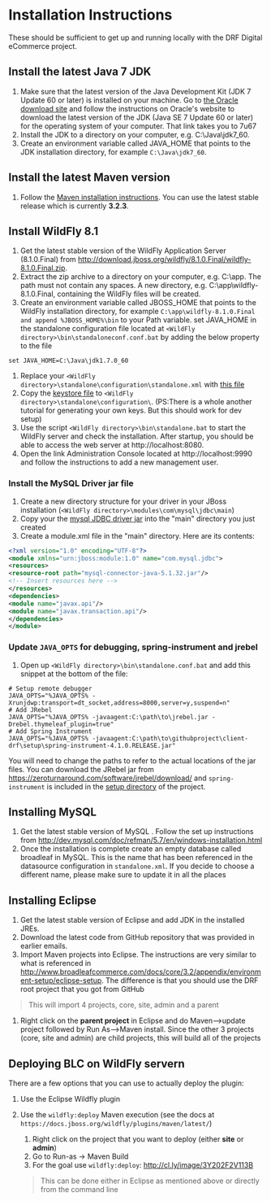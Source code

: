 # Installation Instructions

These should be sufficient to get up and running locally with the DRF Digital eCommerce project.

## Install the latest Java 7 JDK
1. Make sure that the latest version of the Java Development Kit (JDK 7 Update 60 or later) is installed on your machine. Go to [the Oracle download site](http://www.oracle.com/technetwork/java/javase/downloads/jdk7-downloads-1880260.html) and follow the instructions on Oracle's website to download the latest version of the JDK (Java SE 7 Update 60 or later) for the operating system of your computer. That link takes you to 7u67
1. Install the JDK to a directory on your computer, e.g. C:\Java\jdk7_60.
1. Create an environment variable called JAVA_HOME that points to the JDK installation directory, for example `C:\Java\jdk7_60`.

## Install the latest Maven version
1. Follow the [Maven installation instructions](http://maven.apache.org/download.cgi#Installation). You can use the latest stable release which is currently **3.2.3**.


## Install WildFly 8.1
1.  Get the latest stable version of the WildFly Application Server (8.1.0.Final) from http://download.jboss.org/wildfly/8.1.0.Final/wildfly-8.1.0.Final.zip.
1. Extract the zip archive to a directory on your computer, e.g. C:\app. The path must not contain any spaces. A new directory, e.g. C:\app\wildfly-8.1.0.Final, containing the WildFly files will be created.
1. Create an environment variable called JBOSS_HOME that points to the WildFly installation directory, for example `C:\app\wildfly-8.1.0.Final and append %JBOSS_HOME%\bin` to your Path variable.
set JAVA_HOME in the standalone configuration file located at `<WildFly directory>\bin\standaloneconf.conf.bat` by adding the below property to the file

```
set JAVA_HOME=C:\Java\jdk1.7.0_60
```

1. Replace your `<WildFly directory>\standalone\configuration\standalone.xml` with [this file](setup/standalone.xml)
1. Copy the [keystore file](setup/blc-example.keystore) to `<WildFly directory>\standalone\configuration\`. (PS:There is a whole another tutorial for generating your own keys. But this should work for dev setup)
1. Use the script `<WildFly directory>\bin\standalone.bat` to start the WildFly server and check the installation. After startup, you should be able to access the web server at http://localhost:8080.
1. Open the link Administration Console located at http://localhost:9990 and follow the instructions to add a new management user.

### Install the MySQL Driver jar file
1. Create a new directory structure for your driver in your JBoss installation (`<WildFly directory>\modules\com\mysql\jdbc\main`)
1. Copy your the [mysql JDBC driver jar](setup/mysql-connector-java-5.1.32.jar) into the "main" directory you just created
1. Create a module.xml file in the "main" directory. Here are its contents:

```xml
<?xml version="1.0" encoding="UTF-8"?>
<module xmlns="urn:jboss:module:1.0" name="com.mysql.jdbc">
<resources>
<resource-root path="mysql-connector-java-5.1.32.jar"/>
<!-- Insert resources here -->
</resources>
<dependencies>
<module name="javax.api"/>
<module name="javax.transaction.api"/>
</dependencies>
</module>
```

### Update `JAVA_OPTS` for debugging, spring-instrument and jrebel
1. Open up `<WildFly directory>\bin\standalone.conf.bat` and add this snippet at the bottom of the file:

```
# Setup remote debugger
JAVA_OPTS="%JAVA_OPTS% -Xrunjdwp:transport=dt_socket,address=8000,server=y,suspend=n"
# Add JRebel
JAVA_OPTS="%JAVA_OPTS% -javaagent:C:\path\to\jrebel.jar -Drebel.thymeleaf_plugin=true"
# Add Spring Instrument
JAVA_OPTS="%JAVA_OPTS% -javaagent:C:\path\to\githubproject\client-drf\setup\spring-instrument-4.1.0.RELEASE.jar"
```

You will need to change the paths to refer to the actual locations of the jar files. You can download the JRebel jar from https://zeroturnaround.com/software/jrebel/download/ and `spring-instrument` is included in the [setup directory](setup/spring-instrument-4.1.0.RELEASE.jar) of the project.


## Installing MySQL
1. Get the latest stable version of MySQL . Follow the set up instructions from http://dev.mysql.com/doc/refman/5.7/en/windows-installation.html
1. Once the installation is complete create an empty database called broadleaf in MySQL. This is the name that has been referenced in the datasource configuration in `standalone.xml`. If you decide to choose a different name, please make sure to update it in all the places

## Installing Eclipse
1. Get the latest stable version of Eclipse and add JDK in the installed JREs.
1. Download the latest code from GitHub repository that was provided in earlier emails.
1. Import Maven projects into Eclipse. The instructions are very similar to what is referenced in http://www.broadleafcommerce.com/docs/core/3.2/appendix/environment-setup/eclipse-setup. The difference is that you should use the DRF root project that you got from GitHub

> This will import 4 projects, core, site, admin and a parent 

1. Right click on the **parent project** in Eclipse and do Maven-->update project followed by Run As-->Maven install. Since the other 3 projects (core, site and admin) are child projects, this will build all of the projects

## Deploying BLC on WildFly servern

There are a few options that you can use to actually deploy the plugin: 

1. Use the Eclipse Wildfly plugin
1. Use the `wildfly:deploy` Maven execution (see the docs at `https://docs.jboss.org/wildfly/plugins/maven/latest/`)
    1. Right click on the project that you want to deploy (either **site** or **admin**)
    1. Go to Run-as -> Maven Build
    2. For the goal use `wildfly:deploy`: http://cl.ly/image/3Y202F2V113B

    > This can be done either in Eclipse as mentioned above or directly from the command line


